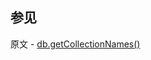 ## 参见

原文 - [db.getCollectionNames()]( https://docs.mongodb.com/manual/reference/method/db.getCollectionNames/ )


